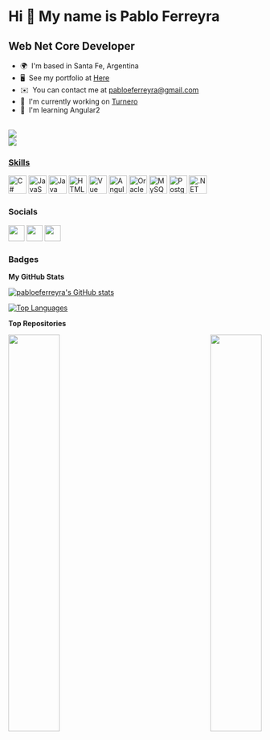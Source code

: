 Hi 👋 My name is Pablo Ferreyra
===============================

Web Net Core Developer
-----------------------

*   🌍  I'm based in Santa Fe, Argentina
*   🖥️  See my portfolio at [Here](http://pabloeferreyra.github.io)
*   ✉️  You can contact me at [pabloeferreyra@gmail.com](mailto:pabloeferreyra@gmail.com)
*   🚀  I'm currently working on [Turnero](http://github.com/pabloeferreyra/Turnero)
*   🧠  I'm learning Angular2<a href="https://www.twitter.com/peferreyra_cs" target="_blank" rel="noreferrer">
  <br/>
  <a href="https://twitter.com/intent/follow?screen_name=peferreyra_cs" target="_blank" rel="noreferrer">
    <img src="https://img.shields.io/twitter/follow/peferreyra_cs?logo=twitter&style=for-the-badge&color=0891b2&labelColor=1c1917" />
    <br/>
  <a href="https://www.github.com/pabloeferreyra" target="_blank" rel="noreferrer">
  <img src="https://img.shields.io/github/followers/pabloeferreyra?logo=github&style=for-the-badge&color=0891b2&labelColor=1c1917" />
  
### Skills
  
<a href="https://docs.microsoft.com/en-us/dotnet/csharp/" target="_blank" rel="noreferrer"><img src="https://raw.githubusercontent.com/danielcranney/readme-generator/main/public/icons/skills/csharp-colored.svg" width="36" height="36" alt="C#" /></a>
<a href="https://developer.mozilla.org/en-US/docs/Web/JavaScript" target="_blank" rel="noreferrer"><img src="https://raw.githubusercontent.com/danielcranney/readme-generator/main/public/icons/skills/javascript-colored.svg" width="36" height="36" alt="JavaScript" /></a>
<a href="https://www.oracle.com/java/" target="_blank" rel="noreferrer"><img src="https://raw.githubusercontent.com/danielcranney/readme-generator/main/public/icons/skills/java-colored.svg" width="36" height="36" alt="Java" /></a>
<a href="https://developer.mozilla.org/en-US/docs/Glossary/HTML5" target="_blank" rel="noreferrer"><img src="https://raw.githubusercontent.com/danielcranney/readme-generator/main/public/icons/skills/html5-colored.svg" width="36" height="36" alt="HTML5" /></a>
<a href="https://vuejs.org/" target="_blank" rel="noreferrer"><img src="https://raw.githubusercontent.com/danielcranney/readme-generator/main/public/icons/skills/vuejs-colored.svg" width="36" height="36" alt="Vue" /></a>
<a href="https://angular.io/" target="_blank" rel="noreferrer"><img src="https://raw.githubusercontent.com/danielcranney/readme-generator/main/public/icons/skills/angularjs-colored.svg" width="36" height="36" alt="Angular" /></a>
<a href="https://www.oracle.com/uk/index.html" target="_blank" rel="noreferrer"><img src="https://raw.githubusercontent.com/danielcranney/readme-generator/main/public/icons/skills/oracle-colored.svg" width="36" height="36" alt="Oracle" /></a>
<a href="https://www.mysql.com/" target="_blank" rel="noreferrer"><img src="https://raw.githubusercontent.com/danielcranney/readme-generator/main/public/icons/skills/mysql-colored.svg" width="36" height="36" alt="MySQL" /></a>
<a href="https://www.postgresql.org/" target="_blank" rel="noreferrer"><img src="https://raw.githubusercontent.com/danielcranney/readme-generator/main/public/icons/skills/postgresql-colored.svg" width="36" height="36" alt="PostgreSQL" /></a>
<a href="https://dotnet.microsoft.com/en-us/" target="_blank" rel="noreferrer"><img src="https://raw.githubusercontent.com/danielcranney/readme-generator/main/public/icons/skills/dot-net-colored.svg" width="36" height="36" alt=".NET" /></a>
</p>
                    
### Socials
                  
<p align="left">
                          
<a href="https://www.github.com/pabloeferreyra" target="_blank" rel="noreferrer"><img src="https://raw.githubusercontent.com/danielcranney/readme-generator/main/public/icons/socials/github-dark.svg" width="32" height="32" /></a> <a href="http://www.instagram.com/pferreyra.cs" target="_blank" rel="noreferrer"><img src="https://raw.githubusercontent.com/danielcranney/readme-generator/main/public/icons/socials/instagram.svg" width="32" height="32" /></a> <a href="https://www.twitter.com/peferreyra_cs" target="_blank" rel="noreferrer"><img src="https://raw.githubusercontent.com/danielcranney/readme-generator/main/public/icons/socials/twitter.svg" width="32" height="32" /></a>
</p>

### Badges

<b>My GitHub Stats</b>

<a href="http://www.github.com/pabloeferreyra"><img src="https://github-readme-stats.vercel.app/api?username=pabloeferreyra&show_icons=true&hide=&count_private=true&title_color=0891b2&text_color=ffffff&icon_color=0891b2&bg_color=1c1917&hide_border=true&show_icons=true" alt="pabloeferreyra's GitHub stats" /></a>

<a href="https://github.com/pabloeferreyra" align="left"><img src="https://github-readme-stats.vercel.app/api/top-langs/?username=pabloeferreyra&langs_count=10&title_color=0891b2&text_color=ffffff&icon_color=0891b2&bg_color=1c1917&hide_border=true&locale=en&custom_title=Top%20%Languages" alt="Top Languages" /></a>

<b>Top Repositories</b>

<div width="100%" align="center"><a href="https://github.com/pabloeferreyra/Turnero" align="left"><img align="left" width="45%" src="https://github-readme-stats.vercel.app/api/pin/?username=pabloeferreyra&repo=Turnero&title_color=0891b2&text_color=ffffff&icon_color=0891b2&bg_color=1c1917&hide_border=true&locale=en" /></a><a href="https://github.com/pabloeferreyra/Traders" align="right"><img align="right" width="45%" src="https://github-readme-stats.vercel.app/api/pin/?username=pabloeferreyra&repo=Traders&title_color=0891b2&text_color=ffffff&icon_color=0891b2&bg_color=1c1917&hide_border=true&locale=en" /></a></div><br /><br /><br /><br /><br /><br /><br />
